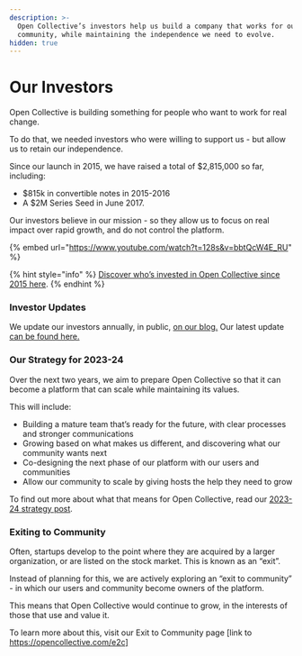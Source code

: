 ```yaml
---
description: >-
  Open Collective’s investors help us build a company that works for our
  community, while maintaining the independence we need to evolve.
hidden: true
---
```


# Our Investors

Open Collective is building something for people who want to work for real change.

To do that, we needed investors who were willing to support us - but allow us to retain our independence.

Since our launch in 2015, we have raised a total of $2,815,000 so far, including:

* $815k in convertible notes in 2015-2016
* A $2M Series Seed in June 2017.

Our investors believe in our mission - so they allow us to focus on real impact over rapid growth, and do not control the platform.

{% embed url="https://www.youtube.com/watch?t=128s&v=bbtQcW4E_RU" %}

{% hint style="info" %}
[Discover who’s invested in Open Collective since 2015 here](broken-reference).
{% endhint %}

### Investor Updates

We update our investors annually, in public, [on our blog.](https://blog.opencollective.com/tag/investor-updates) Our latest update [can be found here.](https://blog.opencollective.com/open-collective-2022-investors-update)&#x20;

### Our Strategy for 2023-24

Over the next two years, we aim to prepare Open Collective so that it can become a platform that can scale while maintaining its values.

This will include:

* Building a mature team that’s ready for the future, with clear processes and stronger communications
* Growing based on what makes us different, and discovering what our community wants next
* Co-designing the next phase of our platform with our users and communities&#x20;
* Allow our community to scale by giving hosts the help they need to grow

To find out more about what that means for Open Collective, read our [2023-24 strategy post](https://blog.opencollective.com/oc-strategy-2023-2024).

### Exiting to Community

Often, startups develop to the point where they are acquired by a larger organization, or are listed on the stock market. This is known as an “exit”.

Instead of planning for this, we are actively exploring an “exit to community” - in which our users and community become owners of the platform.

This means that Open Collective would continue to grow, in the interests of those that use and value it.

To learn more about this, visit our Exit to Community page \[link to https://opencollective.com/e2c]
